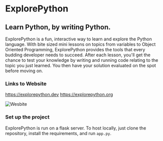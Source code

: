 # ExplorePython
## Learn Python, by writing Python.
ExplorePython is a fun, interactive way to learn and explore the Python language. 
With bite sized mini lessons on topics from variables to Object Oriented Programming, 
ExplorePython provides the tools that every budding developer needs to succeed. 
After each lesson, you'll get the chance to test your knowledge by writing and running code relating to the topic you just learned. 
You then have your solution evaluated on the spot before moving on.

### Links to Website
https://explorepython.dev
https://explorepython.org


![Wesbite](static/images/website.png)

### Set up the project
ExplorePython is run on a flask server. 
To host locally, just clone the repository, install the requirements, and run `app.py`. 
